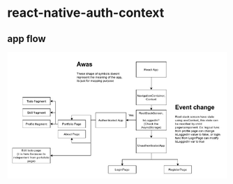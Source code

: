 # react-native-auth-context

## app flow
<img src="https://github.com/ydhnwb/react-native-auth-context/blob/master/docs/app_flow.jpg?raw=true">
